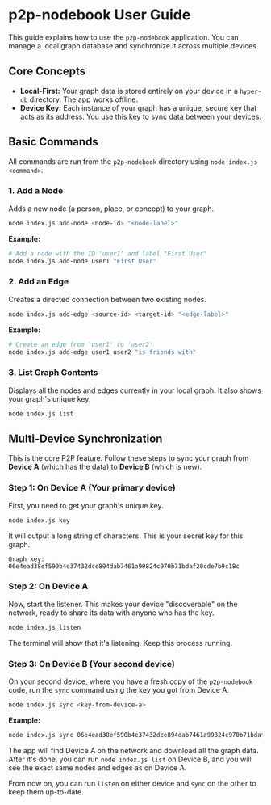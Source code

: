 # p2p-nodebook User Guide

This guide explains how to use the `p2p-nodebook` application. You can manage a local graph database and synchronize it across multiple devices.

## Core Concepts

- **Local-First:** Your graph data is stored entirely on your device in a `hyper-db` directory. The app works offline.
- **Device Key:** Each instance of your graph has a unique, secure key that acts as its address. You use this key to sync data between your devices.

## Basic Commands

All commands are run from the `p2p-nodebook` directory using `node index.js <command>`.

### 1. Add a Node

Adds a new node (a person, place, or concept) to your graph.

```bash
node index.js add-node <node-id> "<node-label>"
```

**Example:**
```bash
# Add a node with the ID 'user1' and label "First User"
node index.js add-node user1 "First User"
```

### 2. Add an Edge

Creates a directed connection between two existing nodes.

```bash
node index.js add-edge <source-id> <target-id> "<edge-label>"
```

**Example:**
```bash
# Create an edge from 'user1' to 'user2'
node index.js add-edge user1 user2 "is friends with"
```

### 3. List Graph Contents

Displays all the nodes and edges currently in your local graph. It also shows your graph's unique key.

```bash
node index.js list
```

## Multi-Device Synchronization

This is the core P2P feature. Follow these steps to sync your graph from **Device A** (which has the data) to **Device B** (which is new).

### Step 1: On Device A (Your primary device)

First, you need to get your graph's unique key.

```bash
node index.js key
```

It will output a long string of characters. This is your secret key for this graph.
```
Graph key: 06e4ead38ef590b4e37432dce894dab7461a99824c970b71bdaf20cde7b9c18c
```

### Step 2: On Device A

Now, start the listener. This makes your device "discoverable" on the network, ready to share its data with anyone who has the key.

```bash
node index.js listen
```

The terminal will show that it's listening. Keep this process running.

### Step 3: On Device B (Your second device)

On your second device, where you have a fresh copy of the `p2p-nodebook` code, run the `sync` command using the key you got from Device A.

```bash
node index.js sync <key-from-device-a>
```

**Example:**
```bash
node index.js sync 06e4ead38ef590b4e37432dce894dab7461a99824c970b71bdaf20cde7b9c18c
```

The app will find Device A on the network and download all the graph data. After it's done, you can run `node index.js list` on Device B, and you will see the exact same nodes and edges as on Device A.

From now on, you can run `listen` on either device and `sync` on the other to keep them up-to-date.
